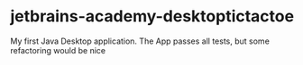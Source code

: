 # jetbrains-academy-desktoptictactoe
My first Java Desktop application.
The App passes all tests, but some refactoring would be nice
